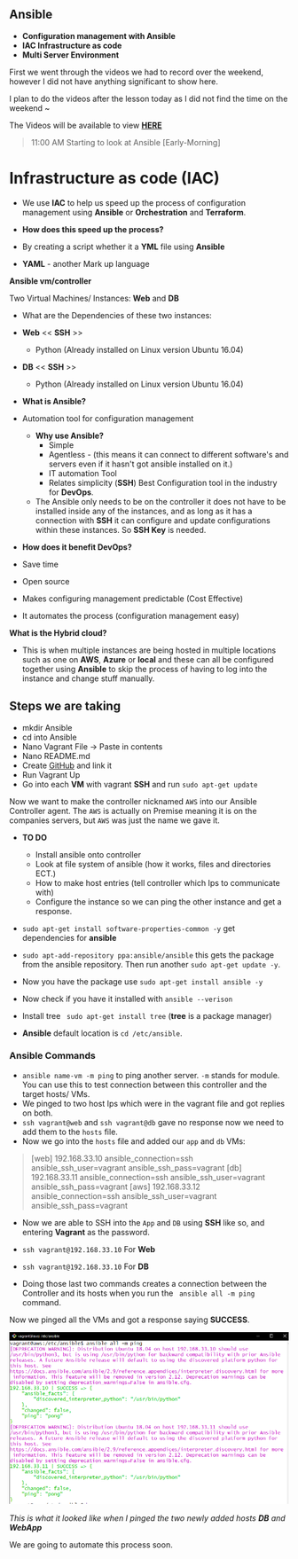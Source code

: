 ## **Ansible**

* **Configuration management with Ansible**
* **IAC Infrastructure as code**
* **Multi Server Environment**

First we went through the videos we had to record over the weekend, however I did not have anything significant to show here.

I plan to do the videos after the lesson today as I did not find the time on the weekend ~

The Videos will be available to view [**HERE**]()

> 11:00 AM Starting to look at Ansible [Early-Morning]

# Infrastructure as code (IAC)

* We use **IAC** to help us speed up the process of configuration management using **Ansible** or **Orchestration** and **Terraform**.

* **How does this speed up the process?**
* By creating a script whether it a **YML** file using **Ansible**
* **YAML** - another Mark up language

**Ansible vm/controller**

Two Virtual Machines/ Instances: **Web** and **DB**
* What are the Dependencies of these two instances:
* **Web** << **SSH** >>
    * Python (Already installed on Linux version Ubuntu 16.04)
* **DB** << **SSH** >>
    * Python (Already installed on Linux version Ubuntu 16.04)

* **What is Ansible?**
* Automation tool for configuration management
    * **Why use Ansible?**
        * Simple
        * Agentless - (this means it can connect to different software's and servers even if it hasn't got ansible installed on it.)
        * IT automation Tool
        * Relates simplicity (**SSH**) Best Configuration tool in the industry for **DevOps**. 
    * The Ansible only needs to be on the controller it does not have to be installed inside any of the instances, and as long as it has a connection with **SSH** it can configure and update configurations within these instances. So **SSH Key** is needed.

* **How does it benefit DevOps?**
* Save time
* Open source
* Makes configuring management predictable (Cost Effective)
* It automates the process (configuration management easy)

**What is the Hybrid cloud?**
* This is when multiple instances are being hosted in multiple locations such as one on **AWS**, **Azure** or **local** and these can all be configured together using **Ansible** to skip the process of having to log into the instance and change stuff manually.

## Steps we are taking

* mkdir Ansible
* cd into Ansible
* Nano Vagrant File -> Paste in contents
* Nano README.md
* Create [GitHub](https://github.com/JohnByrneJames/Ansible) and link it
* Run Vagrant Up 
* Go into each **VM** with vagrant **SSH** and run `sudo apt-get update`

Now we want to make the controller nicknamed `AWS` into our Ansible Controller agent. The `AWS` is actually on Premise meaning it is on the companies servers, but `AWS` was just the name we gave it.
* **TO DO**
   * Install ansible onto controller
   * Look at file system of ansible (how it works, files and directories ECT.)
   * How to make host entries (tell controller which Ips to communicate with)
   * Configure the instance so we can ping the other instance and get a response.
   
* `sudo apt-get install software-properties-common -y` get dependencies for **ansible**
* `sudo apt-add-repository ppa:ansible/ansible` this gets the package from the ansible repository. Then run another `sudo apt-get update -y`.
* Now you have the package use `sudo apt-get install ansible -y`
* Now check if you have it installed with `ansible --verison`
* Install tree ` sudo apt-get install tree` (**tree** is a package manager)
* **Ansible** default location is `cd /etc/ansible`.

### Ansible Commands

* `ansible name-vm -m ping` to ping another server. `-m` stands for module. You can use this to test connection between this controller and the target hosts/ VMs.
* We pinged to two host Ips which were in the vagrant file and got replies on both.
* `ssh vagrant@web` and `ssh vagrant@db` gave no response now we need to add them to the `hosts` file.
* Now we go into the `hosts` file and added our `app` and `db` VMs:

>[web]
192.168.33.10 ansible_connection=ssh ansible_ssh_user=vagrant ansible_ssh_pass=vagrant
[db]
192.168.33.11 ansible_connection=ssh ansible_ssh_user=vagrant ansible_ssh_pass=vagrant
[aws]
192.168.33.12 ansible_connection=ssh ansible_ssh_user=vagrant ansible_ssh_pass=vagrant

* Now we are able to SSH into the `App` and `DB` using **SSH** like so, and entering **Vagrant** as the password.

* `ssh vagrant@192.168.33.10` For **Web**
* `ssh vagrant@192.168.33.10` For **DB**
* Doing those last two commands creates a connection between the Controller and its hosts when you run the ` ansible all -m ping` command.

Now we pinged all the VMs and got a response saying **SUCCESS**.

![This is the output](Images/Ansible_Ping_all.PNG)

_This is what it looked like when I pinged the two newly added hosts **DB** and **WebApp**_

We are going to automate this process soon.